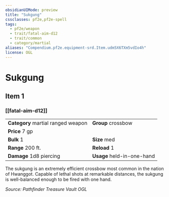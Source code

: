 ```yaml
---
obsidianUIMode: preview
title: "Sukgung"
cssclasses: pf2e,pf2e-spell
tags:
  - pf2e/weapon
  - trait/fatal-aim-d12
  - trait/common
  - category/martial
aliases: "Compendium.pf2e.equipment-srd.Item.udm5X6TXm5vdIo4h"
license: OGL
---
```

# Sukgung
## Item 1
### [[fatal-aim-d12]]

|  |  |
| -- | -- |
| **Category** martial ranged weapon | **Group** crossbow |
| **Price** 7 gp |  |
| **Bulk** 1 | **Size** med |
|**Range** 200 ft.| **Reload** 1|
| **Damage** 1d8 piercing  | **Usage** held-in-one-hand |



The sukgung is an extremely efficient crossbow most common in the nation of Hwanggot. Capable of lethal shots at remarkable distances, the sukgung is well-balanced enough to be fired with one hand.

*Source: Pathfinder Treasure Vault*
*OGL*